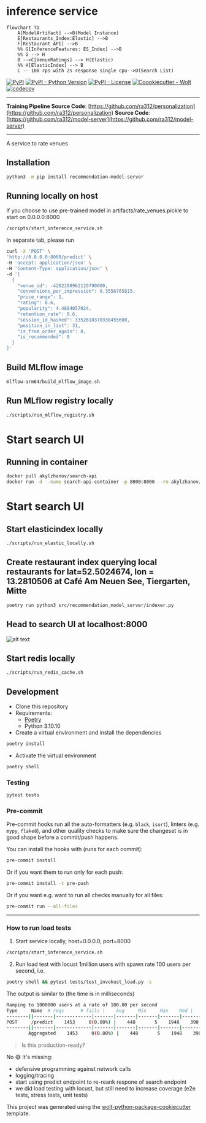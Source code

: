 # inference service
```mermaid
flowchart TD
    A[ModelArtifact] -->B(Model Instance)
    E[Restaurants_Index:Elastic] -->B
    F[Restaurant API] -->B
    %% G[InferenceFeatures: ES_Index] -->B
    %% G --> H
    B -->C[VenueRatings] --> H(Elastic)
    %% H[ElasticIndex] --> B
    C -- 100 rps with 2s response single cpu-->D(Search List)

```

[![PyPI](https://img.shields.io/pypi/v/recommendation-model-server?style=flat-square)](https://pypi.org/project/recommendation-model-server/)
[![PyPI - Python Version](https://img.shields.io/pypi/pyversions/model-server?style=flat-square)](https://pypi.org/project/recommendation-model-server/)
[![PyPI - License](https://img.shields.io/pypi/l/model-server?style=flat-square)](https://pypi.org/project/recommendation-model-server/)
[![Coookiecutter - Wolt](https://img.shields.io/badge/cookiecutter-Wolt-00c2e8?style=flat-square&logo=cookiecutter&logoColor=D4AA00&link=https://github.com/woltapp/wolt-python-package-cookiecutter)](https://github.com/woltapp/wolt-python-package-cookiecutter)
[![codecov](https://codecov.io/gh/ra312/personalization/branch/main/graph/badge.svg?token=2K6174OLAI)](https://codecov.io/gh/ra312/personalization)

---

**Training Pipeline Source Code**: [https://github.com/ra312/personalization](https://github.com/ra312/personalization)
**Source Code**: [https://github.com/ra312/model-server](https://github.com/ra312/model-server)

---

A service to rate venues

## Installation

```sh
python3 -m pip install recommendation-model-server
```

## Running locally on host
If you choose to use pre-trained model in artifacts/rate_venues.pickle to start on 0.0.0.0:8000
```sh
/scripts/start_inference_service.sh
```
In separate tab, please run
```sh
curl -X 'POST' \
'http://0.0.0.0:8000/predict' \
-H 'accept: application/json' \
-H 'Content-Type: application/json' \
-d '[
  {
    "venue_id": -4202398962129790000,
    "conversions_per_impression": 0.3556765815,
    "price_range": 1,
    "rating": 8.6,
    "popularity": 4.4884057024,
    "retention_rate": 8.6,
    "session_id_hashed": 3352618370338455600,
    "position_in_list": 31,
    "is_from_order_again": 0,
    "is_recommended": 0
  }
]'
```
## Build MLflow image
```sh
mlflow-arm64/build_mlflow_image.sh
```
## Run MLflow registry locally
```sh
./scripts/run_mlflow_registry.sh
```

# Start search UI

## Running in container
```sh
docker pull akylzhanov/search-api
docker run -d --name search-api-container -p 8000:8000 --rm akylzhanov/search-api
```
# Start search UI
## Start elasticindex locally
```sh
./scripts/run_elastic_locally.sh
```
## Create restaurant index querying local restaurants for lat=52.5024674, lon = 13.2810506 at Café Am Neuen See, Tiergarten, Mitte
```sh
poetry run python3 src/recommendation_model_server/indexer.py
```
## Head to search UI at localhost:8000
![alt text](search_ui.png)

## Start redis locally
```sh
./scripts/run_redis_cache.sh
```

## Development

* Clone this repository
* Requirements:
  * [Poetry](https://python-poetry.org/)
  * Python 3.10.10
* Create a virtual environment and install the dependencies

```sh
poetry install
```

* Activate the virtual environment

```sh
poetry shell
```

### Testing

```sh
pytest tests
```


### Pre-commit

Pre-commit hooks run all the auto-formatters (e.g. `black`, `isort`), linters (e.g. `mypy`, `flake8`), and other quality
 checks to make sure the changeset is in good shape before a commit/push happens.

You can install the hooks with (runs for each commit):

```sh
pre-commit install
```

Or if you want them to run only for each push:

```sh
pre-commit install -t pre-push
```

Or if you want e.g. want to run all checks manually for all files:

```sh
pre-commit run --all-files
```

---

### How to run load tests
1. Start service locally, host=0.0.0.0, port=8000
```sh
/scripts/start_inference_service.sh
```
 2. Run load test with locust 1million users with spawn rate 100 users per second, i.e.
 ```sh
 poetry shell && pytest tests/test_invokust_load.py -s
 ```
 The output is similar to (the time is in milliseconds)
 ```sh
 Ramping to 1000000 users at a rate of 100.00 per second
Type     Name  # reqs      # fails |    Avg     Min     Max    Med |   req/s  failures/s
--------||-------|-------------|-------|-------|-------|-------|--------|-----------
POST     /predict    1453     0(0.00%) |    448       5    1948    390 |  167.83        0.00
--------||-------|-------------|-------|-------|-------|-------|--------|-----------
         Aggregated    1453     0(0.00%) |    448       5    1948    390 |  167.83        0.00
  ```

> Is this production-ready?

No 😅
It's missing:
- defensive programming against network calls
- logging/tracing
- start using predict endpoint to re-reank respone of  search endpoint
- we did load testing with locust, but still  need to increase coverage (e2e tests, stress tests, unit tests)


This project was generated using the [wolt-python-package-cookiecutter](https://github.com/woltapp/wolt-python-package-cookiecutter) template.
